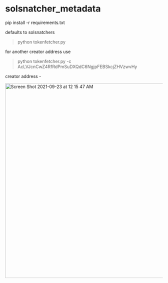 # solsnatcher_metadata

pip install -r requirements.txt

defaults to solsnatchers

> python tokenfetcher.py

for another creator address use

> python tokenfetcher.py -c AcLVJcnCwZ4RfRdPmSuDXQdC6NgjpFEBSkcjZHVzwvHy

creator address -

<img width="623" alt="Screen Shot 2021-09-23 at 12 15 47 AM" src="https://user-images.githubusercontent.com/1571535/134615155-40251f00-d1aa-47e5-aa30-6d81eca15b28.png">
